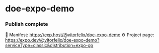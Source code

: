 # doe-expo-demo


### Publish complete
📝  Manifest: https://exp.host/@vitorfelix/doe-expo-demo
⚙️   Project page: https://expo.dev/@vitorfelix/doe-expo-demo?serviceType=classic&distribution=expo-go